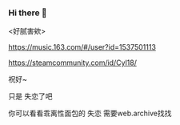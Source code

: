 ### Hi there 👋
<!-- ![my github stats](https://github-readme-stats.vercel.app/api?username=Cyl18&show_icons=true&theme=graywhite&count_private=true&include_all_commits=true&hide_rank=true)
-->
<好腻害欸>

<https://music.163.com/#/user?id=1537501113>

<https://steamcommunity.com/id/Cyl18/>

祝好~

只是 失恋了吧

你可以看看乖离性面包的 失恋 需要web.archive找找

<!--
**Cyl18/Cyl18** is a ✨ _special_ ✨ repository because its `README.md` (this file) appears on your GitHub profile.

Here are some ideas to get you started:

- 🔭 I’m currently working on ...
- 🌱 I’m currently learning ...
- 👯 I’m looking to collaborate on ...
- 🤔 I’m looking for help with ...
- 💬 Ask me about ...
- 📫 How to reach me: ...
- 😄 Pronouns: ...
- ⚡ Fun fact: ...
-->
